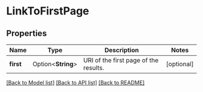 # LinkToFirstPage

## Properties

Name | Type | Description | Notes
------------ | ------------- | ------------- | -------------
**first** | Option<**String**> | URI of the first page of the results. | [optional]

[[Back to Model list]](../README.md#documentation-for-models) [[Back to API list]](../README.md#documentation-for-api-endpoints) [[Back to README]](../README.md)


